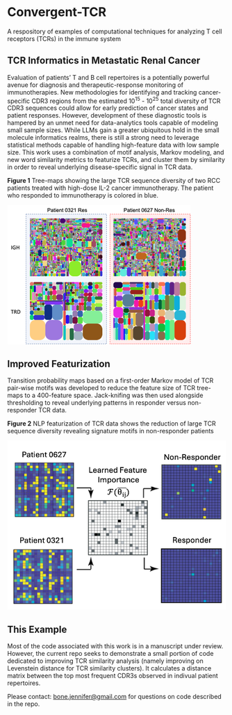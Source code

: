 # Convergent-TCR
A respository of examples of computational techniques for analyzing T cell receptors (TCRs) in the immune system

## TCR Informatics in Metastatic Renal Cancer
Evaluation of patients’ T and B cell repertoires is a potentially powerful avenue for diagnosis and therapeutic-response monitoring of immunotherapies. New methodologies for identifying and tracking cancer-specific CDR3 regions from the estimated 10<sup>15</sup> - 10<sup>25</sup> total diversity of TCR CDR3 sequences could allow for early prediction of cancer states and patient responses. However, development of these diagnostic tools is hampered by an unmet need for data-analytics tools capable of modeling small sample sizes. While LLMs gain a greater ubiquitous hold in the small molecule informatics realms, there is still a strong need to leverage statistical methods capable of handling high-feature data with low sample size. This work uses a combination of motif analysis, Markov modeling, and new word similarity metrics to featurize TCRs, and cluster them by similarity in order to reveal underlying disease-specific signal in TCR data.

**Figure 1** Tree-maps showing the large TCR sequence diversity of two RCC patients treated with high-dose IL-2 cancer immunotherapy. The patient who responded to immunotherapy is colored in blue.

![Tree Maps showing sequence diversity two patient T cell repertoires](https://github.com/JenniferBone/convergent-TCR/blob/2236649463b61055bab2e2c29bf9512c168558d8/figures/Tree_maps.png)


## Improved Featurization
Transition probability maps based on a first-order Markov model of TCR pair-wise motifs was developed to reduce the feature size of TCR tree-maps to a 400-feature space. Jack-knifing was then used alongside thresholding to reveal underlying patterns in responder versus non-responder TCR data.

**Figure 2** NLP featurization of TCR data shows the reduction of large TCR sequence diversity revealing signature motifs in non-responder patients

![TPM Featurizer of two patient T cell repertoires](https://github.com/JenniferBone/convergent-TCR/blob/83356f310dc6a4b2c3d852905f99b8788836b6cc/figures/TCR_NLP_featurizer.png)

## This Example
Most of the code associated with this work is in a manuscript under review. However, the current repo seeks to demonstrate a small portion of code dedicated to improving TCR similarity analysis (namely improving on Levenstein distance for TCR similarity clusters). It calculates a distance matrix between the top most frequent CDR3s observed in indivual patient repertoires. 

Please contact: bone.jennifer@gmail.com for questions on code described in the repo.
